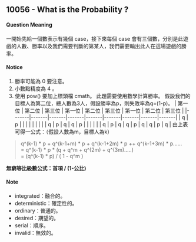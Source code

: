 ## 10056 - What is the Probability ?

#### Question Meaning
一開始先給一個數表示有幾個 case，接下來每個 case 會有三個數，分別是此遊戲的人數、勝率以及我們需要判斷的第某人，我們需要輸出此人在這場遊戲的勝率。

#### Notice
1. 勝率可能為 0 要注意。
2. 小數點精度為 4 。
3. 使用 pow() 要加上標頭檔 cmath。
此題需要使用數學計算勝率。
假設我們的目標人為第二位，總人數為3人，假設勝率為p，則失敗率為q=(1-p)。
| 第一位 | 第二位 | 第三位 | 第一位 | 第二位 | 第三位 | 第一位 | 第二位 | 第三位 |
|-------|-------|-------|-------|-------|-------|-------|-------|-------|
|   q   |   p   |       |       |       |       |       |       |       |
|   q   |   p   |   q   |   q   |   p   |       |       |       |       |
|   q   |   p   |   q   |   q   |   p   |   q   |   q   |   p   |   q   |
由上表可得一公式：（假設人數為m，目標人為k）
> q^(k-1) * p + q^(k-1+m) * p + q^(k-1+2m) * p ++ q^(k-1+3m) * p......  
> = q^(k-1) * p * (q + q^m + q^(2m) + q^(3m).....)  
> = (q^(k-1) * p) / ( 1 - q^m )  

**無窮等比級數公式：首項 / (1-公比)**

#### Note
- integrated：融合的。
- deterministic：確定性的。
- ordinary：普通的。
- desired：期望的。
- serial：順序。
- invalid：無效的。


